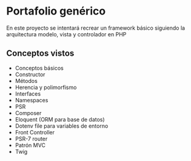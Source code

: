 # Portafolio genérico

En este proyecto se intentará recrear un framework básico siguiendo la arquitectura modelo, vista y controlador en PHP

## Conceptos vistos

- Conceptos básicos
- Constructor
- Métodos
- Herencia y polimorfismo
- Interfaces
- Namespaces
- PSR
- Composer
- Eloquent (ORM para base de datos)
- Dotenv file para variables de entorno
- Front Controller
- PSR-7 router
- Patrón MVC
- Twig